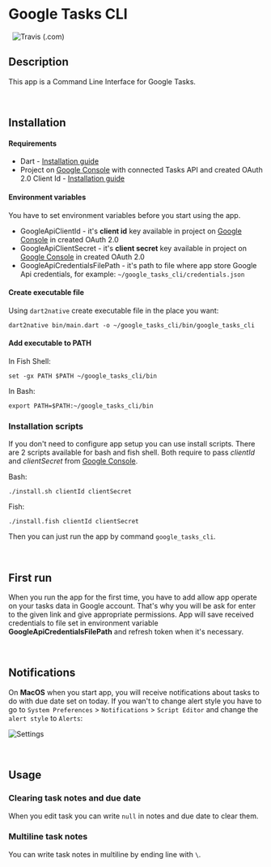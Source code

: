 # Google Tasks CLI

&nbsp;
![Travis (.com)](https://img.shields.io/travis/com/jakubpradzynski/google_tasks_cli?label=Google%20Tasks%20CLI)

## Description
This app is a Command Line Interface for Google Tasks.

&nbsp;

## Installation

#### Requirements
- Dart - [Installation guide](https://dart.dev/get-dart)
- Project on [Google Console](https://console.developers.google.com/) with connected Tasks API
and created OAuth 2.0 Client Id - [Installation guide](https://developers.google.com/tasks/firstapp#register-your-project)

#### Environment variables
You have to set environment variables before you start using the app.

- GoogleApiClientId - it's **client id** key available in project
on [Google Console](https://console.developers.google.com/)
in created OAuth 2.0
- GoogleApiClientSecret - it's **client secret** key available in project
on [Google Console](https://console.developers.google.com/)
in created OAuth 2.0
- GoogleApiCredentialsFilePath - it's path to file where app store Google Api credentials,
for example: `~/google_tasks_cli/credentials.json`

#### Create executable file
Using `dart2native` create executable file in the place you want:
```
dart2native bin/main.dart -o ~/google_tasks_cli/bin/google_tasks_cli  
```

#### Add executable to PATH
In Fish Shell:
```
set -gx PATH $PATH ~/google_tasks_cli/bin
```

In Bash:
```
export PATH=$PATH:~/google_tasks_cli/bin
```

### Installation scripts
If you don't need to configure app setup you can use install scripts.
There are 2 scripts available for bash and fish shell.
Both require to pass *clientId* and *clientSecret* from [Google Console](https://console.developers.google.com/).

Bash:

```./install.sh clientId clientSecret```

Fish:

```./install.fish clientId clientSecret```


Then you can just run the app by command `google_tasks_cli`.

&nbsp;

## First run
When you run the app for the first time, you have to add allow app operate on your tasks data in Google account.
That's why you will be ask for enter to the given link and give appropriate permissions.
App will save received credentials to file set in environment variable **GoogleApiCredentialsFilePath**
and refresh token when it's necessary.

&nbsp;

## Notifications
On **MacOS** when you start app, you will receive notifications about tasks to do with due date set on today.
If you wan't to change alert style you have to go to `System Preferences` > `Notifications` > `Script Editor`
and change the `alert style` to `Alerts`:

![Settings](https://i.stack.imgur.com/uDGa1.png)

&nbsp;

## Usage

### Clearing task notes and due date
When you edit task you can write `null` in notes and due date to clear them.

### Multiline task notes
You can write task notes in multiline by ending line with ` \ `.
